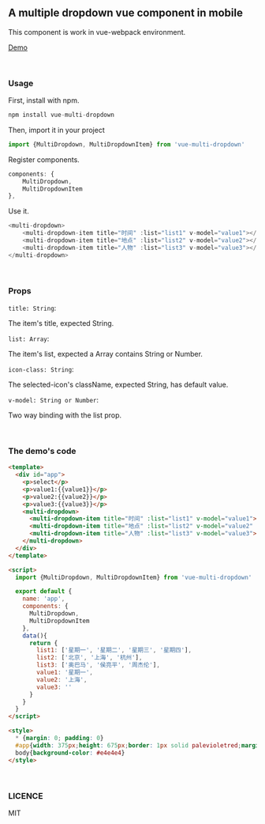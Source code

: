 A multiple dropdown vue component in mobile
---

This component is work in vue-webpack environment.

[Demo](http://lavyun.github.io/vue-multi-dropdown)

<br>

### Usage

First, install with npm.

```js
npm install vue-multi-dropdown
```

Then, import it in your project

```js
import {MultiDropdown, MultiDropdownItem} from 'vue-multi-dropdown'
```

Register components.
```js
components: {
	MultiDropdown,
	MultiDropdownItem
},
```

Use it.
```js
<multi-dropdown>
	<multi-dropdown-item title="时间" :list="list1" v-model="value1"></multi-dropdown-item>
	<multi-dropdown-item title="地点" :list="list2" v-model="value2"></multi-dropdown-item>
	<multi-dropdown-item title="人物" :list="list3" v-model="value3"></multi-dropdown-item>
</multi-dropdown>
```

<br>

### Props

`title: String`:

The item's title, expected String.

`list: Array`:

The item's list, expected a Array contains String or Number.

`icon-class: String`:

The selected-icon's className, expected String, has default value.

`v-model: String or Number`:

Two way binding with the list prop.

<br>

### The demo's code

```html
<template>
  <div id="app">
    <p>select</p>
    <p>value1:{{value1}}</p>
    <p>value2:{{value2}}</p>
    <p>value3:{{value3}}</p>
    <multi-dropdown>
      <multi-dropdown-item title="时间" :list="list1" v-model="value1"></multi-dropdown-item>
      <multi-dropdown-item title="地点" :list="list2" v-model="value2" icon-class="iconfont icon-danxuanon"></multi-dropdown-item>
      <multi-dropdown-item title="人物" :list="list3" v-model="value3"></multi-dropdown-item>
    </multi-dropdown>
  </div>
</template>

<script>
  import {MultiDropdown, MultiDropdownItem} from 'vue-multi-dropdown'

  export default {
    name: 'app',
    components: {
      MultiDropdown,
      MultiDropdownItem
    },
    data(){
      return {
        list1: ['星期一', '星期二', '星期三', '星期四'],
        list2: ['北京', '上海', '杭州'],
        list3: ['奥巴马', '侯亮平', '周杰伦'],
        value1: '星期一',
        value2: '上海',
        value3: ''
      }
    }
  }
</script>

<style>
  * {margin: 0; padding: 0}
  #app{width: 375px;height: 675px;border: 1px solid palevioletred;margin: 100px auto}
  body{background-color: #e4e4e4}
</style>
```

<br>

### LICENCE
MIT







